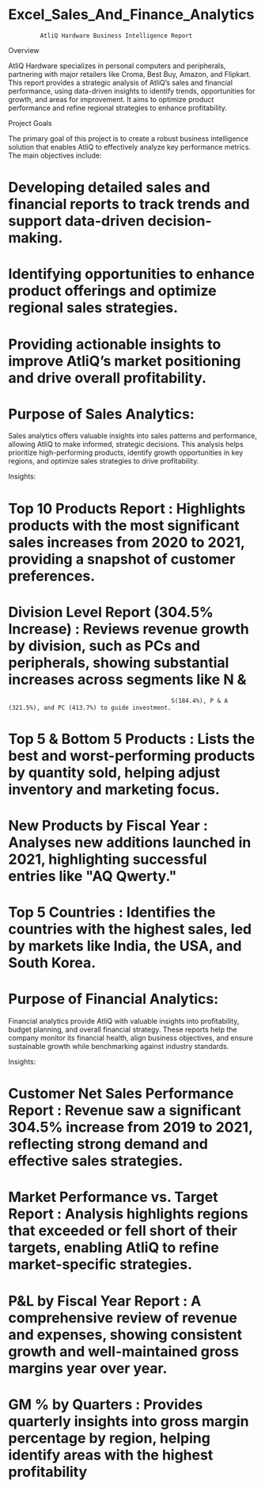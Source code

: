 # Excel_Sales_And_Finance_Analytics

             AtliQ Hardware Business Intelligence Report
Overview

AtliQ Hardware specializes in personal computers and peripherals, partnering with major retailers like Croma, Best Buy, Amazon, and Flipkart. This report provides a strategic analysis of AtliQ’s sales and financial performance, using data-driven insights to identify trends, opportunities for growth, and areas for improvement. It aims to optimize product performance and refine regional strategies to enhance profitability.

Project Goals

The primary goal of this project is to create a robust business intelligence solution that enables AtliQ to effectively analyze key performance metrics. The main objectives include:

# Developing detailed sales and financial reports to track trends and support data-driven decision-making.
# Identifying opportunities to enhance product offerings and optimize regional sales strategies.
# Providing actionable insights to improve AtliQ’s market positioning and drive overall profitability.

# Purpose of Sales Analytics:
  Sales analytics offers valuable insights into sales patterns and performance, allowing AtliQ to make informed, strategic decisions. This analysis helps 
 prioritize 
 high-performing products, identify growth opportunities in key regions, and optimize sales strategies to drive profitability.

Insights:

# Top 10 Products Report : Highlights products with the most significant sales increases from 2020 to 2021, providing a snapshot of customer preferences.

# Division Level Report (304.5% Increase) : Reviews revenue growth by division, such as PCs and peripherals, showing substantial increases across segments like N & 
                                                  S(184.4%), P & A (321.5%), and PC (413.7%) to guide investment.

#  Top 5 & Bottom 5 Products : Lists the best and worst-performing products by quantity sold, helping adjust inventory and marketing focus.

# New Products by Fiscal Year : Analyses new additions launched in 2021, highlighting successful entries like "AQ Qwerty."

# Top 5 Countries : Identifies the countries with the highest sales, led by markets like India, the USA, and South Korea.


# Purpose of Financial Analytics:

Financial analytics provide AtliQ with valuable insights into profitability, budget planning, and overall financial strategy. These reports help the company monitor its financial health, align business objectives, and ensure sustainable growth while benchmarking against industry standards.

Insights:

# Customer Net Sales Performance Report : Revenue saw a significant 304.5% increase from 2019 to 2021, reflecting strong demand and effective sales strategies.

# Market Performance vs. Target Report : Analysis highlights regions that exceeded or fell short of their targets, enabling AtliQ to refine market-specific strategies.

# P&L by Fiscal Year Report : A comprehensive review of revenue and expenses, showing consistent growth and well-maintained gross margins year over year.

# GM % by Quarters : Provides quarterly insights into gross margin percentage by region, helping identify areas with the highest profitability
















